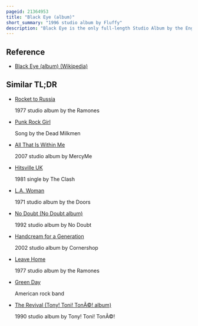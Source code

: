 ```yaml
---
pageid: 21364953
title: "Black Eye (album)"
short_summary: "1996 studio album by Fluffy"
description: "Black Eye is the only full-length Studio Album by the English Punk Rock Band Fluffy, released in 1996 by the Enclave. It was recorded at the Metropolis Studios in London and produced by Punk Rock Veteran Bill Price who had recorded Albums by Sex Pistols and the Clash. The Album was recorded live in the Studio and the Music was not arranged by the Producer in Order to achieve a rough, live Sound. The Record includes loud Punk Songs which explore social Issues such as Sex and Abuse."
---
```


## Reference

- [Black Eye (album) (Wikipedia)](https://en.wikipedia.org/?curid=21364953)

## Similar TL;DR

- [Rocket to Russia](/tldr/en/rocket-to-russia)

  1977 studio album by the Ramones

- [Punk Rock Girl](/tldr/en/punk-rock-girl)

  Song by the Dead Milkmen

- [All That Is Within Me](/tldr/en/all-that-is-within-me)

  2007 studio album by MercyMe

- [Hitsville UK](/tldr/en/hitsville-uk)

  1981 single by The Clash

- [L.A. Woman](/tldr/en/la-woman)

  1971 studio album by the Doors

- [No Doubt (No Doubt album)](/tldr/en/no-doubt-no-doubt-album)

  1992 studio album by No Doubt

- [Handcream for a Generation](/tldr/en/handcream-for-a-generation)

  2002 studio album by Cornershop

- [Leave Home](/tldr/en/leave-home)

  1977 studio album by the Ramones

- [Green Day](/tldr/en/green-day)

  American rock band

- [The Revival (Tony! Toni! TonÃ©! album)](/tldr/en/the-revival-tony-toni-tone-album)

  1990 studio album by Tony! Toni! TonÃ©!
